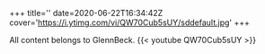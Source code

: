 +++
title=''
date=2020-06-22T16:34:42Z
cover='https://i.ytimg.com/vi/QW70Cub5sUY/sddefault.jpg'
+++

All content belongs to GlennBeck.
{{< youtube QW70Cub5sUY >}}
